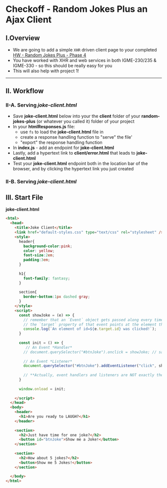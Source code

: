 # Checkoff - Random Jokes Plus an Ajax Client


## I.Overview

- We are going to add a simple `XHR` driven client page to your completed [HW - Random Jokes Plus - Phase 4](https://github.com/tonethar/IGME-430-Spring-2021/blob/main/hw-notes/HW-random-jokes-plus.md#phase4)
- You have worked with XHR and web services in both IGME-230/235 & IGME-330 - so this should be really easy for you
- This will also help with project 1!

<hr>

## II. Workflow

### II-A. Serving *joke-client.html*

- Save **joke-client.html** below into your the **client** folder of your **random-jokes-plus** (or whatever you called it) folder of your project
- In your **htmlResponses.js** file:
  - use `fs` to load the **joke-client.html** file in 
  - create a response handling function to "serve" the file'
  - "export" the response handling function
- In **index.js** - add an endpoint for **joke-client.html**
- Lastly, add a hypertext link to **client/error.html** that leads to **joke-client.html**
- Test your **joke-client.html** endpoint both in the location bar of the browser, and by clicking the hypertext link you just created

### II-B. Serving *joke-client.html*




## III. Start File


**joke-client.html**

```html
<html>
  <head>
    <title>Joke Client</title>
    <link href="default-styles.css" type="text/css" rel="stylesheet" />
    <style>
      header{
        background-color:pink;
        color: yellow;
        font-size:2em;
        padding:3em;
      }
      
      h1{
        font-family: fantasy;
      }
      
      section{
        border-bottom:1px dashed gray;
      }
    </style>
    <script>
      const showJoke = (e) => {
        // remember that an `Event` object gets passed along every time that an event handler or listener calls a function
        // the `target` property of that event points at the element that sent the event, in this case a button
        console.log(`An element of id=${e.target.id} was clicked!`);
      }
      
      const init = () => {
         // An Event *Handler*
        // document.querySelector("#btnJoke").onclick = showJoke; // same as below, less typing, use which ever version you prefer
      
        // An Event *Listener*
        document.querySelector("#btnJoke").addEventListener("click", showJoke);
      
        // **Actually, event handlers and listeners are NOT exactly the same in all use cases - what ARE the differences?**
      }
      
      window.onload = init;
     
    </script>
  </head>
  <body>
    <header>
      <h1>Are you ready to LAUGH?</h1>
    </header>
    
    <section>
      <h2>Just have time for one joke?</h2>
      <button id="btnJoke">Show me a Joke!</button>
    </section>
    
    <section>
      <h2>How about 5 jokes?</h2>
      <button>Show me 5 Jokes!</button>
    </section>
    
  </body>
</html>
```

